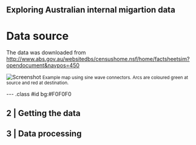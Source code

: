 ## Exploring Australian internal migartion data

# Data source

The data was downloaded from http://www.abs.gov.au/websitedbs/censushome.nsf/home/factsheetsim?opendocument&navpos=450

![Screenshot](pictures/samplemap01.jpg)
<small>Example map using sine wave connectors. Arcs are coloured green at source and red at destination.</small></center>

--- .class #id bg:#F0F0F0

## 2 | Getting the data

## 3 | Data processing
